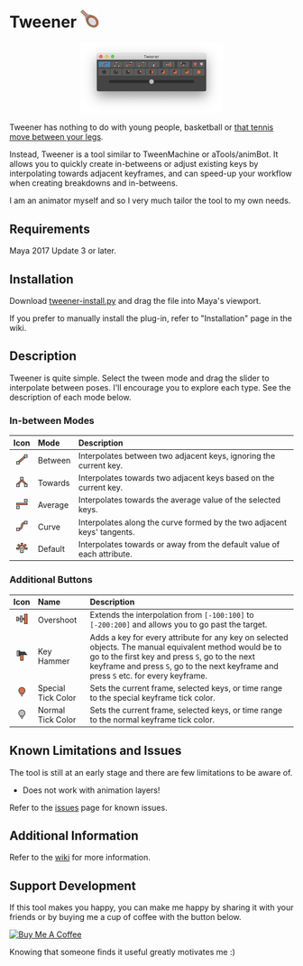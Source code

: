 # Tweener <img src="icons/tweener-icon.svg" width="32px" height="32px">

<p align="center">
<img src="tweener-screenshot.png" width="50%" height="auto">
</p>

Tweener has nothing to do with young people, basketball or [that tennis move between your legs](https://en.wikipedia.org/wiki/Tweener_(tennis)).

Instead, Tweener is a tool similar to TweenMachine or aTools/animBot. It allows you to quickly create in-betweens or adjust 
existing keys by interpolating towards adjacent keyframes, and can speed-up your workflow when creating breakdowns and 
in-betweens.

I am an animator myself and so I very much tailor the tool to my own needs.

## Requirements

Maya 2017 Update 3 or later.

## Installation

Download [tweener-install.py](https://github.com/mortenblaa/maya-tweener/raw/master/tweener-install.py) and drag 
the file into Maya's viewport.

If you prefer to manually install the plug-in, refer to "Installation" page in the wiki.

## Description

Tweener is quite simple. Select the tween mode and drag the slider to interpolate between poses. I'll encourage you to 
explore each type. See the description of each mode below.

### In-between Modes

| Icon | Mode | Description |
| :---: | :--- | :--- |
| <img src="icons/between.svg" width="20" height="20"> | Between | Interpolates between two adjacent keys, ignoring the current key. |
| <img src="icons/towards.svg" width="20" height="20"> | Towards | Interpolates towards two adjacent keys based on the current key. |
| <img src="icons/average.svg" width="20" height="20"> | Average | Interpolates towards the average value of the selected keys. |
| <img src="icons/curve.svg" width="20" height="20"> | Curve | Interpolates along the curve formed by the two adjacent keys' tangents. |
| <img src="icons/default.svg" width="20" height="20"> | Default | Interpolates towards or away from the default value of each attribute. |

### Additional Buttons

| Icon | Name | Description |
| :---: | :--- | :--- |
| <img src="icons/overshoot.svg" width="20" height="20"> | Overshoot | Extends the interpolation from `[-100:100]` to `[-200:200]` and allows you to go past the target. |
| <img src="icons/keyhammer.svg" width="20" height="20"> | Key Hammer | Adds a key for every attribute for any key on selected objects. The manual equivalent method would be to go to the first key and press `S`, go to the next keyframe and press `S`, go to the next keyframe and press `S` etc. for every keyframe. |
| <img src="icons/tick-special.svg" width="20" height="20"> | Special Tick Color | Sets the current frame, selected keys, or time range to the special keyframe tick color. |
| <img src="icons/tick-normal.svg" width="20" height="20"> | Normal Tick Color | Sets the current frame, selected keys, or time range to the normal keyframe tick color. |


## Known Limitations and Issues
The tool is still at an early stage and there are few limitations to be aware of. 

- Does not work with animation layers!

Refer to the [issues](https://github.com/mortenblaa/maya-tweener/issues) page for known issues.

## Additional Information

Refer to the [wiki](https://github.com/mortenblaa/maya-tweener/wiki) for more information.

## Support Development

If this tool makes you happy, you can make me happy by sharing it with your friends or by buying me a cup of coffee with the button below.

<a href="https://www.buymeacoffee.com/O6Q5vN9" target="_blank"><img src="https://cdn.buymeacoffee.com/buttons/default-blue.png" alt="Buy Me A Coffee" width="217px" height="51px"></a>

Knowing that someone finds it useful greatly motivates me :)
